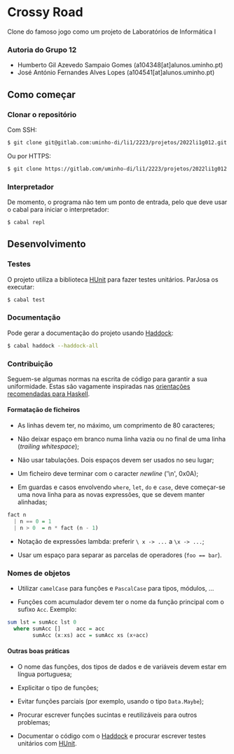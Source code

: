 # Crossy Road

Clone do famoso jogo como um projeto de Laboratórios de Informática I

### Autoria do Grupo 12
 - Humberto Gil Azevedo Sampaio Gomes (a104348[at]alunos.uminho.pt)
 - José António Fernandes Alves Lopes (a104541[at]alunos.uminho.pt)

## Como começar

### Clonar o repositório

Com SSH:

```bash
$ git clone git@gitlab.com:uminho-di/li1/2223/projetos/2022li1g012.git
```

Ou por HTTPS:

```bash
$ git clone https://gitlab.com/uminho-di/li1/2223/projetos/2022li1g012.git
```

### Interpretador

De momento, o programa não tem um ponto de entrada, pelo que deve usar o cabal
para iniciar o interpretador:

```bash
$ cabal repl
```

## Desenvolvimento

### Testes

O projeto utiliza a biblioteca
[HUnit](https://hackage.haskell.org/package/HUnit) para fazer testes unitários.
ParJosa os executar:

```bash
$ cabal test
```

### Documentação

Pode gerar a documentação do projeto usando
[Haddock](https://haskell-haddock.readthedocs.io/):

```bash
$ cabal haddock --haddock-all
```

### Contribuição

Seguem-se algumas normas na escrita de código para garantir a sua uniformidade.
Estas são vagamente inspiradas nas [orientações recomendadas para Haskell](https://wiki.haskell.org/Programming_guidelines).

#### Formatação de ficheiros

 - As linhas devem ter, no máximo, um comprimento de 80 caracteres;

 - Não deixar espaço em branco numa linha vazia ou no final de uma linha
 (*trailing whitespace*);

 - Não usar tabulações. Dois espaços devem ser usados no seu lugar;

 - Um ficheiro deve terminar com o caracter *newline* ('\n', 0x0A);

 - Em guardas e casos envolvendo `where`, `let`, `do` e `case`, deve começar-se
 uma nova linha para as novas expressões, que se devem manter alinhadas;

```haskell
fact n
  | n == 0 = 1
  | n > 0  = n * fact (n - 1)
```

 - Notação de expressões lambda: preferir `\ x -> ...` a `\x -> ...`;

 - Usar um espaço para separar as parcelas de operadores (`foo == bar`).

### Nomes de objetos

 - Utilizar `camelCase` para funções e `PascalCase` para tipos, módulos, ...

 - Funções com acumulador devem ter o nome da função principal com o sufixo
   `Acc`. Exemplo:

```haskell
sum lst = sumAcc lst 0
  where sumAcc []     acc = acc
        sumAcc (x:xs) acc = sumAcc xs (x+acc)
```

#### Outras boas práticas

 - O nome das funções, dos tipos de dados e de variáveis devem estar em língua
 portuguesa;

 - Explicitar o tipo de funções;

 - Evitar funções parciais (por exemplo, usando o tipo `Data.Maybe`);

 - Procurar escrever funções sucintas e reutilizáveis para outros problemas;

 - Documentar o código com o [Haddock](https://haskell-haddock.readthedocs.io/)
 e procurar escrever testes unitários com
 [HUnit](https://hackage.haskell.org/package/HUnit).

